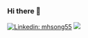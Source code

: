 ### Hi there 👋

[![Linkedin: mhsong55](https://img.shields.io/badge/-mhsong55-blue?style=flat-square&logo=Linkedin&logoColor=white&link=https://https://www.linkedin.com/in/mhsong55/)](www.linkedin.com/in/mhsong55)
![](https://visitor-badge.glitch.me/badge?page_id=mhsong55.mhsong55)

<!--
**mhsong55/mhsong55** is a ✨ _special_ ✨ repository because its `README.md` (this file) appears on your GitHub profile.

Here are some ideas to get you started:

- 🔭 I’m currently working on ...
- 🌱 I’m currently learning ...
- 👯 I’m looking to collaborate on ...
- 🤔 I’m looking for help with ...
- 💬 Ask me about ...
- 📫 How to reach me: ...
- 😄 Pronouns: ...
- ⚡ Fun fact: ...
-->
